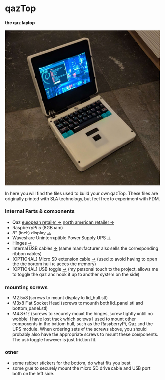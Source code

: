 # qazTop 
#### the qaz laptop

![opened_view](https://github.com/Nuboctane/qazTop/blob/main/images/opened_view.png "Opened view")

In here you will find the files used to build your own qazTop.
These files are originally printed with SLA technology, but feel free to experiment with FDM.

### Internal Parts & components
- Qaz [european retailer ->](https://keeb.supply/products/qaz-keyboard-pcb) [north american retailer ->](https://www.cbkbd.com/product/qaz)
- RaspberryPi 5 (8GB ram)
- 8" (inch) display [->](https://www.amazon.nl/dp/B0BPMCTQQ8?ref=ppx_yo2ov_dt_b_fed_asin_title)
- Waveshare Uninterruptible Power Supply UPS [->](https://www.amazon.nl/Waveshare-Uninterruptible-UPS-Module-3S/dp/B0BQC2WNR8?pd_rd_w=bboEP&content-id=amzn1.sym.1b76f462-75a9-4f6b-baf2-78de81a24f05&pf_rd_p=1b76f462-75a9-4f6b-baf2-78de81a24f05&pf_rd_r=PDGA9CV3BX0D93SZTNTR&pd_rd_wg=A6tZJ&pd_rd_r=814bf8d4-5c32-494d-925f-aba5a1fce56d&pd_rd_i=B0BQC2WNR8&psc=1&ref_=pd_bap_d_grid_rp_0_6_t)
- Hinges [->](https://www.amazon.nl/Ganter-Normelemente-scharnieren-wrijvingsweerstand-437-ZD-40-40/dp/B0C5XTYXSD?pd_rd_w=bboEP&content-id=amzn1.sym.1b76f462-75a9-4f6b-baf2-78de81a24f05&pf_rd_p=1b76f462-75a9-4f6b-baf2-78de81a24f05&pf_rd_r=PDGA9CV3BX0D93SZTNTR&pd_rd_wg=A6tZJ&pd_rd_r=814bf8d4-5c32-494d-925f-aba5a1fce56d&pd_rd_i=B0C5XTYXSD&ref_=pd_bap_d_grid_rp_0_7_pr_t&th=1)
- Internal USB cables [->](https://www.amazon.nl/Adapter-Converter-USB-kabel-Multicopter-Luchtfotografie/dp/B088LQGZXN?pd_rd_w=bboEP&content-id=amzn1.sym.1b76f462-75a9-4f6b-baf2-78de81a24f05&pf_rd_p=1b76f462-75a9-4f6b-baf2-78de81a24f05&pf_rd_r=PDGA9CV3BX0D93SZTNTR&pd_rd_wg=A6tZJ&pd_rd_r=814bf8d4-5c32-494d-925f-aba5a1fce56d&pd_rd_i=B088LQGZXN&ref_=pd_bap_d_grid_rp_0_2_t&th=1)
(same manufacturer also sells the corresponding ribbon cables)
- [OPTIONAL] Micro SD extension cable [->](https://www.amazon.nl/dp/B09KCJNJ81?ref=ppx_yo2ov_dt_b_fed_asin_title)
(used to avoid having to open the the bottom hull to acces the memory)
- [OPTIONAL] USB toggle [->](https://www.amazon.nl/CERRXIAN-USB3-0-Selector-Twee-weg-Computer/dp/B0CKKNGPPY?pd_rd_w=bboEP&content-id=amzn1.sym.1b76f462-75a9-4f6b-baf2-78de81a24f05&pf_rd_p=1b76f462-75a9-4f6b-baf2-78de81a24f05&pf_rd_r=PDGA9CV3BX0D93SZTNTR&pd_rd_wg=A6tZJ&pd_rd_r=814bf8d4-5c32-494d-925f-aba5a1fce56d&pd_rd_i=B0CKKNGPPY&ref_=pd_bap_d_grid_rp_0_1_ec_t&th=1)
(my personal touch to the project, allows me to toggle the qaz and hook it up to another system on the side)

### mounting screws
- M2.5x8 (screws to mount display to lid_hull.stl)
- M3x8 Flat Socket Head (screws to mounth both lid_panel.stl and bottom_panel.stl)
- M4.8*12 (screws to securely mount the hinges, screw tightly untill no wobble)
I have lost track which screws I used to mount other components in the bottom hull, such as the RaspberryPi, Qaz and the UPS module.
When ordering sets of the screws above, you should probably also have the appropriate screws to mount these components.
The usb toggle however is just friction fit.

### other
- some rubber stickers for the bottom, do what fits you best
- some glue to securely mount the micro SD drive cable and USB port both on the left side.

